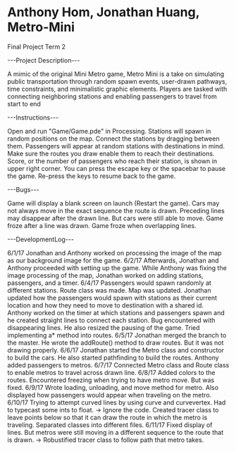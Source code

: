 # Anthony Hom, Jonathan Huang, Metro-Mini
Final Project Term 2

---Project Description---

A mimic of the original Mini Metro game, Metro Mini is a take on simulating public transportation through random spawn events, user-drawn pathways, time constraints, and minimalistic graphic elements. Players are tasked with connecting neighboring stations and enabling passengers to travel from start to end

---Instructions---

Open and run "Game/Game.pde" in Processing.
Stations will spawn in random positions on the map. Connect the stations by dragging between them.
Passengers will appear at random stations with destinations in mind. Make sure the routes you draw enable them to reach their destinations.
Score, or the number of passengers who reach their station, is shown in upper right corner.
You can press the escape key or the spacebar to pause the game. Re-press the keys to resume back to the game. 

---Bugs---

Game will display a blank screen on launch (Restart the game).
Cars may not always move in the exact sequence the route is drawn.
Preceding lines may disappear after the drawn line. But cars were still able to move.
Game froze after a line was drawn.
Game froze when overlapping lines. 

---DevelopmentLog---

6/1/17
Jonathan and Anthony worked on processing the image of the map as our background image for the game.
6/2/17
Afterwards, Jonathan and Anthony proceeded with setting up the game. While Anthony was fixing the image processing of the map, Jonathan worked on adding stations, passengers, and a timer.
6/4/17
Passengers would spawn randomly at different stations. Route class was made. Map was updated. Jonathan updated how the passengers would spawn with stations as their current location and how they need to move to destination with a shared id. Anthony worked on the timer at which stations and passengers spawn and he created straight lines to connect each station. Bug encountered with disappearing lines. He also resized the pausing of the game. Tried implementing a* method into routes.
6/5/17
Jonathan merged the branch to the master. He wrote the addRoute() method to draw routes. But it was not drawing properly.
6/6/17
Jonathan started the Metro class and constructor to build the cars. He also started pathfinding to build the routes. Anthony added passengers to metros.
6/7/17
Connected Metro class and Route class to enable metros to travel across drawn line.
6/8/17
Added colors to the routes. Encountered freezing when trying to have metro move. But was fixed.
6/9/17
Wrote loading, unloading, and move method for metro. Also displayed how passengers would appear when traveling on the metro. 
6/10/17
Trying to attempt curved lines by using curve and curvevertex. Had to typecast some ints to float. -> Ignore the code. Created tracer class to leave points below so that it can draw the route in which the metro is traveling. Separated classes into different files.
6/11/17
Fixed display of lines. But metros were still moving in a different sequence to the route that is drawn. -> Robustified tracer class to follow path that metro takes. 


